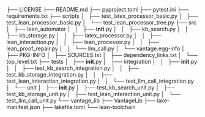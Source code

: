 ├── LICENSE
├── README.md
├── pyproject.toml
├── pytest.ini
├── requirements.txt
├── scripts
│   ├── test_latex_processor_basic.py
│   ├── test_lean_processor_basic.py
│   └── test_lean_processor_tree.py
├── src
│   ├── lean_automator
│   │   ├── __init__.py
│   │   ├── kb_search.py
│   │   ├── kb_storage.py
│   │   ├── latex_processor.py
│   │   ├── lean_interaction.py
│   │   ├── lean_processor.py
│   │   ├── lean_proof_repair.py
│   │   └── llm_call.py
│   └── vantage.egg-info
│       ├── PKG-INFO
│       ├── SOURCES.txt
│       ├── dependency_links.txt
│       └── top_level.txt
├── tests
│   ├── __init__.py
│   ├── integration
│   │   ├── __init__.py
│   │   ├── test_kb_search_integration.py
│   │   ├── test_kb_storage_integration.py
│   │   ├── test_lean_interaction_integration.py
│   │   └── test_llm_call_integration.py
│   └── unit
│       ├── __init__.py
│       ├── test_kb_search_unit.py
│       ├── test_kb_storage_unit.py
│       ├── test_lean_interaction_unit.py
│       └── test_llm_call_unit.py
└── vantage_lib
    ├── VantageLib
    ├── lake-manifest.json
    ├── lakefile.toml
    └── lean-toolchain
